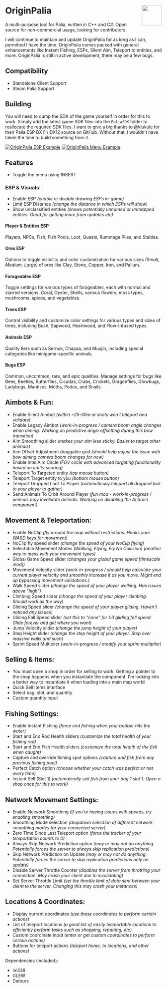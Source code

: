 # OriginPalia <img align="right" src="https://i.gyazo.com/7e7b0b3f8bd20565233fe2f3fb08d250.png" width="64" height="auto">
A multi-purpose tool for Palia, written in C++ and C#. Open source for non-commercial usage, looking for contributors.

I will continue to maintain and update OriginPalia for as long as I can, permitted I have the time. OriginPalia comes packed with general enhancements like Instant Fishing, ESPs, Silent Aim, Teleport to entities, and more. OriginPalia is still in active development, there may be a few bugs.

## Compatibility
- Standalone Client Support
- Steam Palia Support

## Building
You will need to dump the SDK of the game yourself in order for this to work. Simply add the latest game SDK files into the `PaliaSDK` folder to reallocate the required SDK files.
I want to give a big thanks to @klukule for their Palia ESP DX11 / DX12 source on GitHub. Without that, I wouldn't have taken the time to build something from it.

[![OriginPalia ESP Example](https://i.gyazo.com/c8ae73a455e9047cf11b14996c345249.jpg)](https://gyazo.com/c8ae73a455e9047cf11b14996c345249)
[![OriginPalia Menu Example](https://i.gyazo.com/6ee8348d80d3d3260de686bef860e4f7.gif)](https://gyazo.com/6ee8348d80d3d3260de686bef860e4f7)

## Features
- Toggle the menu using INSERT

### ESP & Visuals:
- Enable ESP *(enable or disable drawing ESPs in-game)*
- Limit ESP Distance *(change the distance in which ESPs will show)*
- Show unclassified entities *(shows potentially unnamed or unmapped entities. Good for getting more from updates etc)*

#### Player & Entities ESP
Players, NPCs, Fish, Fish Pools, Loot, Quests, Rummage Piles, and Stables.

#### Ores ESP
Options to toggle visibility and color customization for various sizes *(Small, Medium, Large)* of ores like Clay, Stone, Copper, Iron, and Palium.

#### Forageables ESP
Toggle settings for various types of forageables, each with normal and starred versions. Coral, Oyster, Shells, various flowers, moss types, mushrooms, spices, and vegetables.

#### Trees ESP
Control visibility and customize color settings for various types and sizes of trees, including Bush, Sapwood, Heartwood, and Flow-Infused types.

#### Animals ESP
Quality tiers such as Sernuk, Chapaa, and Muujin, including special categories like minigame-specific animals.

#### Bugs ESP
Common, uncommon, rare, and epic qualities. Manage settings for bugs like Bees, Beetles, Butterflies, Cicadas, Crabs, Crickets, Dragonflies, Glowbugs, Ladybugs, Mantises, Moths, Pedes, and Snails.

## Aimbots & Fun:

- Enable Silent Aimbot *(within ~25-30m or shots won't teleport and validate)*
- Enable Legacy Aimbot *(work-in-progress / camera boom angle changes when aiming. Working on predictive angle offsetting during this bow transition)*
- Aim Smoothing slider *(makes your aim less sticky. Easier to target other animals)*
- Aim Offset Adjustment draggable grid *(should help adjust the issue with bow aiming camera boom changes for now)*
- Enable InteliAim Circle *(FOV circle with advanced targeting functionality based on entity scoring)*
- Teleport To Targeted entity *(top mouse button)*
- Teleport Target entity to you *(bottom mouse button)*
- Teleport Dropped Loot To Player *(automatically teleport all dropped loot to your player to gather)*
- Send Animals To Orbit Around Player *(fun mod - work-in-progress / animals may invalidate animals. Working on disabling the AI brain component)*

## Movement & Teleportation:

- Enable NoClip *(fly around the map without restrictions. Hooks your WASD keys for movement)*
- NoClip fly speed slider *(change the speed of your NoClip flying)*
- Selectable Movement Modes *(Walking, Flying, Fly No Collision) (another way to mess with your movement types)*
- Global Game Speed slider *(changes your global game speed [timescale mod])*
- Movement Velocity slider *(work-in-progress / should help calculate your current player velocity and smoothly increase it as you move. Might end up bypassing movement validations.)*
- Walk Speed slider *(change the speed of your player walking. Has issues above "high")*
- Climbing Speed slider *(change the speed of your player climbing. Should work all the way)*
- Gliding Speed slider *(change the speed of your player gliding. Haven't noticed any issues)*
- Gliding Fall Speed slider *(set this to "none" for 1.0 gliding fall speed. Glide forever and get where you want)*
- Jump Velocity slider *(change the jump height of your player)*
- Step Height slider *(change the step height of your player. Step over massive walls and such)*
- Sprint Speed Multiplier *(work-in-progress / modify your sprint multiplier)*

## Selling & Items:

- You must open a shop in order for selling to work. Getting a pointer to the shop happens when you instantiate the component. I'm looking into a better way to instantiate it when loading into a main map world
- Quick Sell Items interface
- Select bag, slot, and quantity
- Custom quantity input

## Fishing Settings:

- Enable Instant Fishing *(force end fishing when your bobber hits the water)*
- Start and End Rod Health sliders *(customize the total health of your fishing rod)*
- Start and End Fish Health sliders *(customize the total health of the fish when caught)*
- Capture and override fishing spot options *(capture and fish from any previous fishing pool)*
- Perfect Catch option *(choose whether your catch was perfect or not every time)*
- Instant Sell (Slot 1) *(automatically sell fish from your bag 1 slot 1. Open a shop once for this to work)*

## Network Movement Settings:

- Enable Network Smoothing *(if you're having issues with speeds, try enabling smoothing)*
- Smoothing Mode selection *(dropdown selection of different network smoothing modes for your connected server)*
- Zero Time Since Last Teleport option *(force the tracker of your teleportation counts to 0)*
- Always Skip Network Prediction option *(may or may not do anything. Potentially forces the server to always skip replication predictions)*
- Skip Network Prediction on Update *(may or may not do anything. Potentially forces the server to skip replication predictions only on update)*
- Disable Server Throttle Counter *(disables the server from throttling your connection. May crash your client due to invalidating)*
- Set Server Throttle Limit *(set the throttle limit of data sent between your client to the server. Changing this may crash your instances)*

## Locations & Coordinates:

- Display current coordinates *(use these coordinates to perform certain actions)*
- List of teleport locations *(a good list of easily teleportable locations to efficiently perform tasks such as shopping, repairing, etc)*
- Custom coordinate input *(enter or get custom coordinates to perform certain actions)*
- Buttons for teleport actions *(teleport home, to locations, and other actions)*

Dependencies (included):
- ImGUI
- GLEW
- Detours

